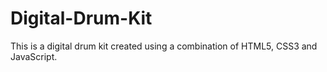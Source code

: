 # Digital-Drum-Kit
This is a digital drum kit created using a combination of HTML5, CSS3 and JavaScript.
